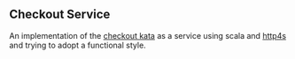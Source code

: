 ## Checkout Service

An implementation of the [checkout kata](http://codekata.com/kata/kata09-back-to-the-checkout/) as a service using
scala and [http4s](http://http4s.org/) and trying to adopt a functional style.